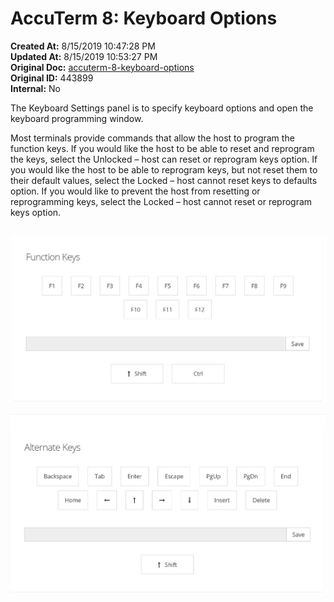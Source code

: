 # AccuTerm 8: Keyboard Options

**Created At:** 8/15/2019 10:47:28 PM  
**Updated At:** 8/15/2019 10:53:27 PM  
**Original Doc:** [accuterm-8-keyboard-options](https://docs.zumasys.com/accuterm/accuterm-8-keyboard-options)  
**Original ID:** 443899  
**Internal:** No  


The Keyboard Settings panel is to specify keyboard options and open the keyboard programming window.

Most terminals provide commands that allow the host to program the function keys. If you would like the host to be able to reset and reprogram the keys, select the Unlocked – host can reset or reprogram keys option. If you would like the host to be able to reprogram keys, but not reset them to their default values, select the Locked – host cannot reset keys to defaults option. If you would like to prevent the host from resetting or reprogramming keys, select the Locked – host cannot reset or reprogram keys option.

## 


![accuterm-8-keyboard-options: 1565909443377-1565909443377](./1565909443377-1565909443377.png)

![accuterm-8-keyboard-options: 1565909574688-1565909574688](./1565909574688-1565909574688.png)


